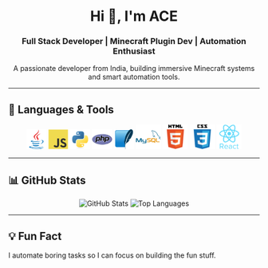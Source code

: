 <!-- Profile Header -->
<h1 align="center">Hi 👋, I'm ACE</h1>
<h3 align="center">Full Stack Developer | Minecraft Plugin Dev | Automation Enthusiast</h3>

<p align="center">
  A passionate developer from India, building immersive Minecraft systems and smart automation tools.
</p>

---

## 🚀 Languages & Tools

<p align="center">
  <img src="https://raw.githubusercontent.com/devicons/devicon/master/icons/java/java-original.svg" alt="Java" width="40"/>
  <img src="https://raw.githubusercontent.com/devicons/devicon/master/icons/javascript/javascript-original.svg" alt="JavaScript" width="40"/>
  <img src="https://raw.githubusercontent.com/devicons/devicon/master/icons/python/python-original.svg" alt="Python" width="40"/>
  <img src="https://raw.githubusercontent.com/devicons/devicon/master/icons/php/php-original.svg" alt="PHP" width="40"/>
  <img src="https://raw.githubusercontent.com/devicons/devicon/master/icons/sqlite/sqlite-original.svg" alt="SQLite" width="40"/>
  <img src="https://raw.githubusercontent.com/devicons/devicon/master/icons/mysql/mysql-original-wordmark.svg" alt="MySQL" width="50"/>
  <img src="https://raw.githubusercontent.com/devicons/devicon/master/icons/html5/html5-original-wordmark.svg" alt="HTML5" width="50"/>
  <img src="https://raw.githubusercontent.com/devicons/devicon/master/icons/css3/css3-original-wordmark.svg" alt="CSS3" width="50"/>
  <img src="https://raw.githubusercontent.com/devicons/devicon/master/icons/react/react-original-wordmark.svg" alt="React" width="50"/>
</p>

---

## 📊 GitHub Stats

<p align="center">
  <img src="https://github-readme-stats.vercel.app/api?username=ACE&show_icons=true&theme=tokyonight&hide_border=true&count_private=true" alt="GitHub Stats" height="165"/>
  <img src="https://github-readme-stats.vercel.app/api/top-langs/?username=ACE&layout=compact&theme=tokyonight&hide_border=true" alt="Top Languages" height="165"/>
</p>

---

## 💡 Fun Fact
I automate boring tasks so I can focus on building the fun stuff.
